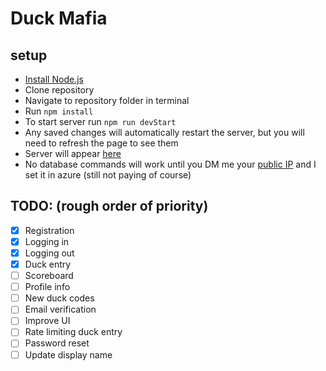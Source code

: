 # Duck Mafia

## setup
- [Install Node.js](https://nodejs.org/en/download/)
- Clone repository
- Navigate to repository folder in terminal
- Run `npm install`
- To start server run `npm run devStart`
- Any saved changes will automatically restart the server, but you will need to refresh the page to see them
- Server will appear [here](http://localhost:3000/)
- No database commands will work until you DM me your [public IP](https://www.whatismyip.com/) and I set it in azure (still not paying of course)

## TODO: (rough order of priority)
- [x] Registration
- [x] Logging in
- [x] Logging out
- [x] Duck entry
- [ ] Scoreboard
- [ ] Profile info
- [ ] New duck codes
- [ ] Email verification
- [ ] Improve UI
- [ ] Rate limiting duck entry
- [ ] Password reset
- [ ] Update display name
